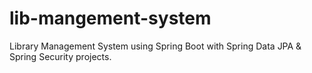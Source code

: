 # lib-mangement-system
Library Management System using Spring Boot with Spring Data JPA &amp; Spring Security projects.
